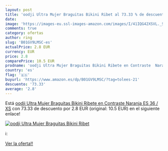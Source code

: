 ```yaml
---
layout: post
title: 'oodji Ultra Mujer Braguitas Bikini Ribet al 73.33 % de descuento'
date: 
image: 'https://images-eu.ssl-images-amazon.com/images/I/41IQG42XSVL._SL200_.jpg'
comments: true
category: ofertas
author: ring
slug: 'B01GV9LMSC-es'
actualPrice: 2.8 EUR
currency: EUR
price: 2.8
comparePrice: 10.5 EUR
prodname: 'oodji Ultra Mujer Braguitas Bikini Ribete en Contraste  Naranja  ES 36 / XS'
country: 'es'
flag: '🇪🇸'
buyurl: 'https://www.amazon.es/dp/B01GV9LMSC/?tag=tolees-21'
descuento: '73.33'
average: '2.8'
---
```


Está [oodji Ultra Mujer Braguitas Bikini Ribete en Contraste  Naranja  ES 36 / XS](https://www.amazon.es/dp/B01GV9LMSC/?tag=tolees-21) con 73.33 de descuento por 2.8 EUR (original: 10.5 EUR) en el siguiente enlace!

[![oodji Ultra Mujer Braguitas Bikini Ribet](https://images-eu.ssl-images-amazon.com/images/I/41IQG42XSVL._SL200_.jpg)](https://www.amazon.es/dp/B01GV9LMSC/?tag=tolees-21)

ℹ️:


[Ver la oferta!!](https://www.amazon.es/dp/B01GV9LMSC/?tag=tolees-21)
